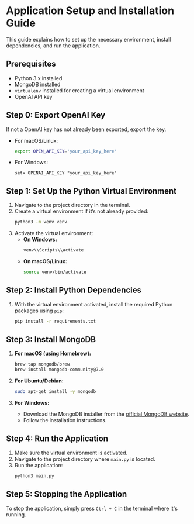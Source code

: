 # Application Setup and Installation Guide

This guide explains how to set up the necessary environment, install dependencies, and run the application.

## Prerequisites

- Python 3.x installed
- MongoDB installed
- `virtualenv` installed for creating a virtual environment
- OpenAI API key

## Step 0: Export OpenAI Key
If not a OpenAI key has not already been exported, export the key.

- For macOS/Linux:
    ```bash
    export OPEN_API_KEY='your_api_key_here'
    ```
- For Windows:
    ```
    setx OPENAI_API_KEY "your_api_key_here"
    ```

## Step 1: Set Up the Python Virtual Environment

1. Navigate to the project directory in the terminal.
2. Create a virtual environment if it’s not already provided:
    ```bash
    python3 -m venv venv
    ```
3. Activate the virtual environment:
    - **On Windows:**
        ```bash
        venv\\Scripts\\activate
        ```
    - **On macOS/Linux:**
        ```bash
        source venv/bin/activate
        ```

## Step 2: Install Python Dependencies

1. With the virtual environment activated, install the required Python packages using `pip`:
    ```bash
    pip install -r requirements.txt
    ```

## Step 3: Install MongoDB

1. **For macOS (using Homebrew):**
    ```bash
    brew tap mongodb/brew
    brew install mongodb-community@7.0
    ```

2. **For Ubuntu/Debian:**
    ```bash
    sudo apt-get install -y mongodb
    ```

3. **For Windows:**
    - Download the MongoDB installer from the [official MongoDB website](https://www.mongodb.com/try/download/community).
    - Follow the installation instructions.

## Step 4: Run the Application

1. Make sure the virtual environment is activated.
2. Navigate to the project directory where `main.py` is located.
3. Run the application:
    ```bash
    python3 main.py
    ```

## Step 5: Stopping the Application

To stop the application, simply press `Ctrl + C` in the terminal where it's running.
